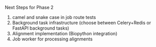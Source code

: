   Next Steps for Phase 2

1. camel and snake case in job route tests
2. Background task infrastructure (choose between Celery+Redis or FastAPI background tasks)
3. Alignment implementation (Biopython integration)
4. Job worker for processing alignments
